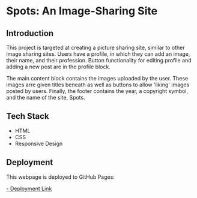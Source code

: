 # Spots: An Image-Sharing Site

## Introduction

This project is targeted at creating a picture sharing site, similar to other image sharing sites. Users have a profile, in which they
can add an image, their name, and their profession. Button functionality for editing profile and adding a new post are in the profile block.

The main content block contains the images uploaded by the user. These images arre given titles beneath as well as buttons to allow 'liking'
images posted by users. Finally, the footer contains the year, a copyright symbol, and the name of the site, Spots.

## Tech Stack

- HTML
- CSS
- Responsive Design

## Deployment

This webpage is deployed to GitHub Pages:

[- Deployment Link ](https://ehanson314.github.io/se-project-spots/)
